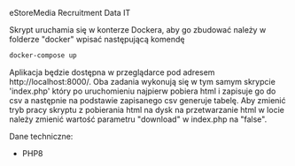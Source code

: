 eStoreMedia Recruitment Data IT

Skrypt uruchamia się w konterze Dockera, aby go zbudować należy w folderze "docker" wpisać następującą komendę
```sh
docker-compose up
```
Aplikacja będzie dostępna w przeglądarce pod adresem http://localhost:8000/.
Oba zadania wykonują się w tym samym skrypcie 'index.php' który po uruchomieniu najpierw pobiera html i zapisuje go do csv a następnie na podstawie zapisanego csv generuje tabelę.
Aby zmienić tryb pracy skryptu z pobierania html na dysk na przetwarzanie html w locie należy zmienić wartość parametru "download" w index.php na "false".

Dane techniczne:
- PHP8
